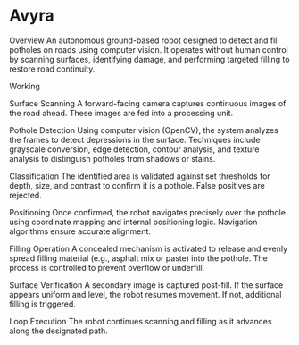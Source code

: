 # Avyra
Overview
An autonomous ground-based robot designed to detect and fill potholes on roads using computer vision. It operates without human control by scanning surfaces, identifying damage, and performing targeted filling to restore road continuity.

Working

Surface Scanning
A forward-facing camera captures continuous images of the road ahead. These images are fed into a processing unit.

Pothole Detection
Using computer vision (OpenCV), the system analyzes the frames to detect depressions in the surface. Techniques include grayscale conversion, edge detection, contour analysis, and texture analysis to distinguish potholes from shadows or stains.

Classification
The identified area is validated against set thresholds for depth, size, and contrast to confirm it is a pothole. False positives are rejected.

Positioning
Once confirmed, the robot navigates precisely over the pothole using coordinate mapping and internal positioning logic. Navigation algorithms ensure accurate alignment.

Filling Operation
A concealed mechanism is activated to release and evenly spread filling material (e.g., asphalt mix or paste) into the pothole. The process is controlled to prevent overflow or underfill.

Surface Verification
A secondary image is captured post-fill. If the surface appears uniform and level, the robot resumes movement. If not, additional filling is triggered.

Loop Execution
The robot continues scanning and filling as it advances along the designated path.
